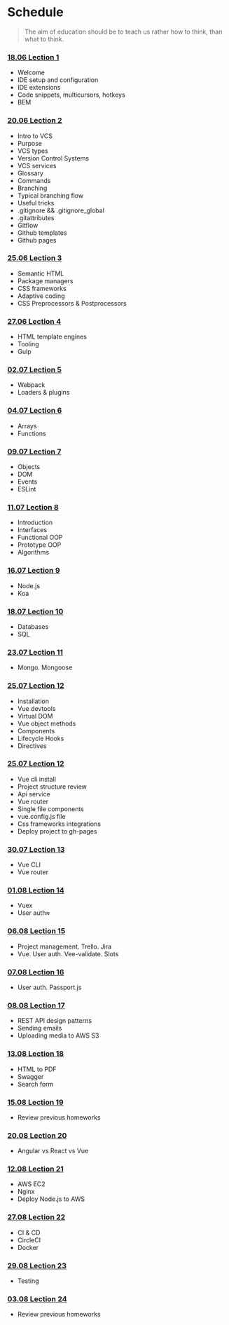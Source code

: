 # Schedule

> The aim of education should be to teach us rather how to think, than what to think.

### [18.06 Lection 1](/lecture-1/lecture.md)
- Welcome
- IDE setup and configuration
- IDE extensions
- Code snippets, multicursors, hotkeys
- BEM

### [20.06 Lection 2](/lecture-2/lecture.md)
- Intro to VCS
- Purpose
- VCS types
- Version Control Systems
- VCS services
- Glossary
- Commands
- Branching
- Typical branching flow
- Useful tricks
- .gitignore && .gitignore_global
- .gitattributes
- Gitflow
- Github templates
- Github pages

### [25.06 Lection 3](/lecture-3/lecture.md)
- Semantic HTML
- Package managers
- CSS frameworks
- Adaptive coding
- CSS Preprocessors & Postprocessors

### [27.06 Lection 4](/lecture-4/lecture.md)
- HTML template engines
- Tooling
- Gulp

### [02.07 Lection 5](/lecture-5/lecture.md)
- Webpack
- Loaders & plugins

### [04.07 Lection 6](/lecture-6/lecture.md)
- Arrays
- Functions

### [09.07 Lection 7](/lecture-7/lecture.md)
- Objects
- DOM
- Events
- ESLint

### [11.07 Lection 8](/lecture-8/lecture.md)
- Introduction
- Interfaces
- Functional OOP
- Prototype OOP
- Algorithms

### [16.07 Lection 9](/lecture-9/lecture.md)
- Node.js
- Koa

### [18.07 Lection 10](/lecture-10/lecture.md)
- Databases
- SQL

### [23.07 Lection 11](/lecture-11/lecture.md)
- Mongo. Mongoose

### [25.07 Lection 12](/lecture-12/lecture.md)
- Installation
- Vue devtools
- Virtual DOM
- Vue object methods
- Components
- Lifecycle Hooks
- Directives

### [25.07 Lection 12](/lecture-12/lecture.md)
- Vue cli install
- Project structure review
- Api service
- Vue router
- Single file components
- vue.config.js file
- Css frameworks integrations
- Deploy project to gh-pages

### [30.07 Lection 13](/lecture-13/lecture.md)
- Vue CLI
- Vue router

### [01.08 Lection 14](/lecture-14/lecture.md)
- Vuex
- User auth≈

### [06.08 Lection 15](/lecture-15/lecture.md)
- Project management. Trello. Jira
- Vue. User auth. Vee-validate. Slots

### [07.08 Lection 16](/lecture-16/lecture.md)
- User auth. Passport.js

### [08.08 Lection 17](/lecture-17/lecture.md)
- REST API design patterns
- Sending emails
- Uploading media to AWS S3

### [13.08 Lection 18](/lecture-18/lecture.md)
- HTML to PDF
- Swagger
- Search form

### [15.08 Lection 19](/lecture-19/lecture.md)
- Review previous homeworks

### [20.08 Lection 20](/lecture-20/lecture.md)
- Angular vs React vs Vue

### [12.08 Lection 21](/lecture-21/lecture.md)
- AWS EC2
- Nginx
- Deploy Node.js to AWS

### [27.08 Lection 22](/lecture-22/lecture.md)
- CI & CD
- CircleCI
- Docker

### [29.08 Lection 23](/lecture-23/lecture.md)
- Testing

### [03.08 Lection 24](/lecture-24/lecture.md)
- Review previous homeworks
